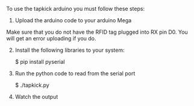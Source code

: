 To use the tapkick arduino you must follow these steps:

1. Upload the arduino code to your arduino Mega

Make sure that you do not have the RFID tag plugged into RX pin D0.  You will 
get an error uploading if you do.

2. Install the following libraries to your system:

    $ pip install pyserial

3. Run the python code to read from the serial port

    $ ./tapkick.py

4. Watch the output
